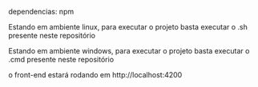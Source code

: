dependencias: npm

Estando em ambiente linux, para executar o projeto basta executar o .sh presente neste repositório

Estando em ambiente windows, para executar o projeto basta executar o .cmd presente neste repositório

o front-end estará rodando em http://localhost:4200